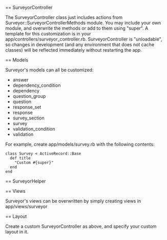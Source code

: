 == SurveyorController

The SurveyorController class just includes actions from Surveyor::SurveyorControllerMethods module. You may include your own module, and overwrite the methods or add to them using "super". A template for this customization is in your app/controllers/surveyor\_controller.rb. SurveyorController is "unloadable", so changes in development (and any environment that does not cache classes) will be reflected immediately without restarting the app.

== Models

Surveyor's models can all be customized:

- answer
- dependency_condition
- dependency
- question_group
- question
- response_set
- response
- survey_section
- survey
- validation_condition
- validation

For example, create app/models/survey.rb with the following contents:

    class Survey < ActiveRecord::Base
      def title
        "Custom #{super}"
      end
    end

== SurveyorHelper

== Views

Surveyor's views can be overwritten by simply creating views in app/views/surveyor

== Layout

Create a custom SurveyorController as above, and specify your custom layout in it.
